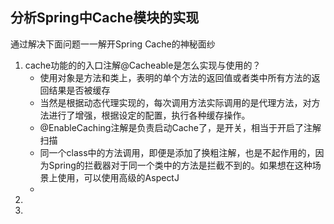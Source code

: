 ## 分析Spring中Cache模块的实现



通过解决下面问题一一解开Spring Cache的神秘面纱

1. cache功能的的入口注解@Cacheable是怎么实现与使用的？
   - 使用对象是方法和类上，表明的单个方法的返回值或者类中所有方法的返回结果是否被缓存
   - 当然是根据动态代理实现的，每次调用方法实际调用的是代理方法，对方法进行了增强，根据设定的配置，执行各种缓存操作。
   - @EnableCaching注解是负责启动Cache了，是开关，相当于开启了注解扫描
   - 同一个class中的方法调用，即便是添加了换粗注解，也是不起作用的，因为Spring的拦截器对于同一个类中的方法是拦截不到的。如果想在这种场景上使用，可以使用高级的AspectJ                                                                                   
   - 
2. 
3. 

